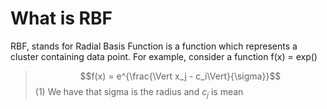 # What is RBF

RBF, stands for Radial Basis Function is a function which represents a cluster containing data point. For example, consider a function f(x) = exp()
> $$f(x) = e^{\frac{\Vert x_j - c_i\Vert}{\sigma}}$$ (1)
We have that sigma is the radius and $c_j$ is mean
